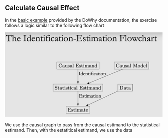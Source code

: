 ## Calculate Causal Effect

In the [basic example](https://www.pywhy.org/dowhy/main/example_notebooks/dowhy_simple_example.html) provided by the DoWhy documentation, the exercise follows a logic similar to the following flow chart

![Desktopview](../docs/ident-estim-flow.png)

We use the causal graph to pass from the causal estimand to the statistical estimand. Then, with the estatitical estimand, we use the data 

